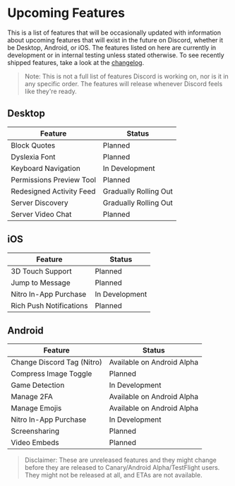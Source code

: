 <!-- TITLE: Upcoming Features -->
<!-- SUBTITLE: A quick summary of Upcoming Features -->

# Upcoming Features
This is a list of features that will be occasionally updated with information about upcoming features that will exist in the future on Discord, whether it be Desktop, Android, or iOS. The features listed on here are currently in development or in internal testing unless stated otherwise. To see recently shipped features, take a look at the [changelog](/changelog).

> Note: This is not a full list of features Discord is working on, nor is it in any specific order. The features will release whenever Discord feels like they're ready.

## Desktop

| Feature |	Status |
|---------|---------|
| Block Quotes | Planned |
| Dyslexia Font | Planned |
| Keyboard Navigation | In Development |
| Permissions Preview Tool | Planned |
| Redesigned Activity Feed | Gradually Rolling Out |
| Server Discovery | Gradually Rolling Out |
| Server Video Chat | Planned |

## iOS
| Feature | Status	|
|---------|---------|
| 3D Touch Support | Planned |
| Jump to Message | Planned |
| Nitro In-App Purchase | In Development |
| Rich Push Notifications | Planned |

## Android
| Feature | Status |
|---------|--------|
| Change Discord Tag (Nitro) | Available on Android Alpha |
| Compress Image Toggle | Planned |
| Game Detection | In Development |
| Manage 2FA | Available on Android Alpha |
| Manage Emojis | Available on Android Alpha |
| Nitro In-App Purchase | In Development |
| Screensharing | Planned |
| Video Embeds | Planned |

> Disclaimer: These are unreleased features and they might change before they are released to Canary/Android Alpha/TestFlight users. They might not be released at all, and ETAs are not available.

